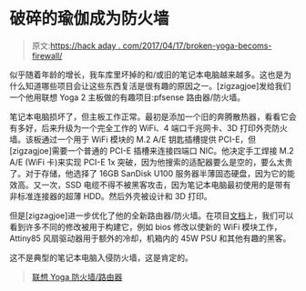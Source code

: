 # 破碎的瑜伽成为防火墙

> 原文:[https://hack aday . com/2017/04/17/broken-yoga-becoms-firewall/](https://hackaday.com/2017/04/17/broken-yoga-becomes-firewall/)

似乎随着年龄的增长，我车库里坏掉的和/或旧的笔记本电脑越来越多。这也是为什么知道哪些项目会让这些东西复活是很有趣的原因之一。[zigzagjoe]发给我们一个他用联想 Yoga 2 主板做的有趣项目:pfsense 路由器/防火墙。

笔记本电脑损坏了，但主板工作正常。最初是添加一个旧的奔腾散热器，看看它会有多好，后来升级为一个完全工作的 WiFi、4 端口千兆网卡、3D 打印外壳防火墙。该板通过一个用于 WiFi 模块的 M.2 A/E 钥匙插槽提供 PCI-E，但[zigzagjoe]需要一个普通的 PCI-E 插槽来连接四端口 NIC。他决定手工焊接 M.2 A/E (WiFi 卡)来实现 PCI-E 1x 突破，因为他搜索的适配器要么是空的，要么太贵了。对于存储，他选择了 16GB SanDisk U100 服务器半薄固态硬盘，因为它的能效高。又一次，SSD 电缆不得不被黑客攻击，因为笔记本电脑最初使用的是带有非标准连接器的超薄 HDD。然后外壳被设计和 3D 打印。

但是[zigzagjoe]进一步优化了他的全新路由器/防火墙。在项目[文档](https://github.com/ZigZagJoe/yoga-router)上，我们可以看到许多不同的修改被用于构建它，例如 bios 修改以使新的 WiFi 模块工作，Attiny85 风扇驱动器用于额外的冷却，机箱内的 45W PSU 和其他有趣的黑客。

这不是典型的笔记本电脑入侵防火墙，这是肯定的。

> [联想 Yoga 防火墙/路由器](http://imgur.com/a/6NLUF)